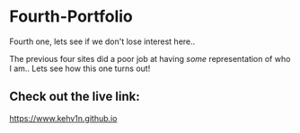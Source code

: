 # Fourth-Portfolio
Fourth one, lets see if we don't lose interest here.. 

The previous four sites did a poor job at having _some_ representation of who I am.. Lets see how this one turns out! 

## Check out the live link: 

https://www.kehv1n.github.io

  
